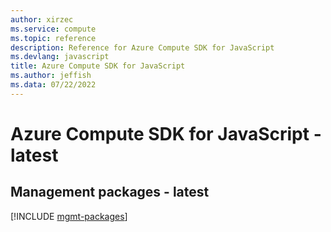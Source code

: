 ```yaml
---
author: xirzec
ms.service: compute
ms.topic: reference
description: Reference for Azure Compute SDK for JavaScript
ms.devlang: javascript
title: Azure Compute SDK for JavaScript
ms.author: jeffish
ms.data: 07/22/2022
---
```

# Azure Compute SDK for JavaScript - latest

## Management packages - latest
[!INCLUDE [mgmt-packages](compute-mgmt-index.md)]